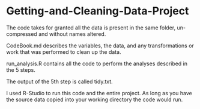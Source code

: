 # Getting-and-Cleaning-Data-Project

The code takes for granted all the data is present in the same folder, un-compressed and without names altered.

CodeBook.md describes the variables, the data, and any transformations or work that was performed to clean up the data.

run_analysis.R contains all the code to perform the analyses described in the 5 steps. 

The output of the 5th step is called tidy.txt.

I used R-Studio to run this code and the entire project. As long as you have the source data copied into your working directory the code would run.
